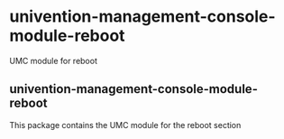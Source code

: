 # univention-management-console-module-reboot
UMC module for reboot

## univention-management-console-module-reboot
This package contains the UMC module for the reboot section
